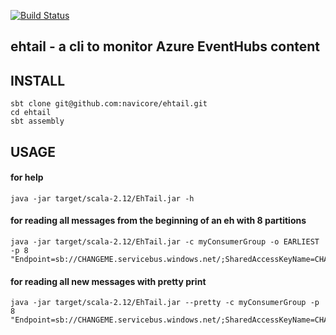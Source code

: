 [![Build Status](https://travis-ci.org/navicore/ehtail.svg?branch=master)](https://travis-ci.org/navicore/ehtail)

ehtail - a cli to monitor Azure EventHubs content
-----

## INSTALL

```console
sbt clone git@github.com:navicore/ehtail.git
cd ehtail
sbt assembly
```

## USAGE

#### for help
```console
java -jar target/scala-2.12/EhTail.jar -h
```

#### for reading all messages from the beginning of an eh with 8 partitions
```console
java -jar target/scala-2.12/EhTail.jar -c myConsumerGroup -o EARLIEST -p 8 "Endpoint=sb://CHANGEME.servicebus.windows.net/;SharedAccessKeyName=CHANGEME;SharedAccessKey=CHANGEME=;EntityPath=CHANGEME"
```

#### for reading all new messages with pretty print
```console
java -jar target/scala-2.12/EhTail.jar --pretty -c myConsumerGroup -p 8 "Endpoint=sb://CHANGEME.servicebus.windows.net/;SharedAccessKeyName=CHANGEME;SharedAccessKey=CHANGEME=;EntityPath=CHANGEME"
```

